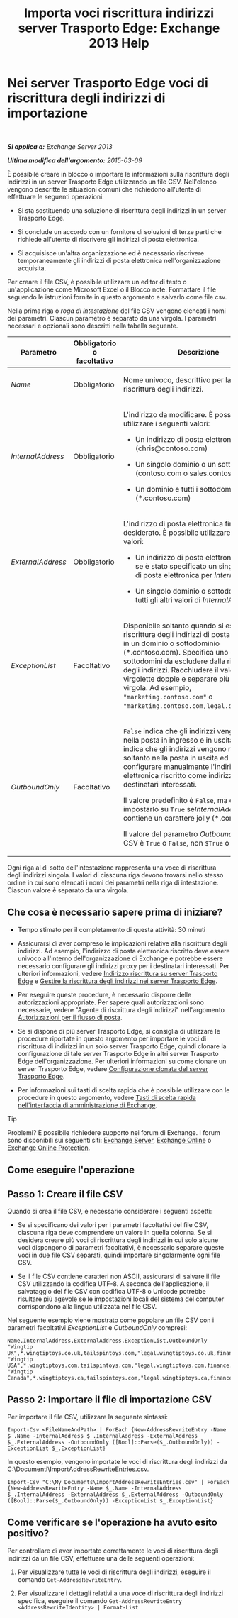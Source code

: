 ﻿---
title: 'Importa voci riscrittura indirizzi server Trasporto Edge: Exchange 2013 Help'
TOCTitle: Nei server Trasporto Edge voci di riscrittura degli indirizzi di importazione
ms:assetid: bd0942c6-9c66-4b4c-b9bc-2f5f783def76
ms:mtpsurl: https://technet.microsoft.com/it-it/library/Bb331966(v=EXCHG.150)
ms:contentKeyID: 61060529
ms.date: 05/22/2018
mtps_version: v=EXCHG.150
ms.translationtype: MT
---

# Nei server Trasporto Edge voci di riscrittura degli indirizzi di importazione

 

_**Si applica a:** Exchange Server 2013_

_**Ultima modifica dell'argomento:** 2015-03-09_

È possibile creare in blocco o importare le informazioni sulla riscrittura degli indirizzi in un server Trasporto Edge utilizzando un file CSV. Nell'elenco vengono descritte le situazioni comuni che richiedono all'utente di effettuare le seguenti operazioni:

  - Si sta sostituendo una soluzione di riscrittura degli indirizzi in un server Trasporto Edge.

  - Si conclude un accordo con un fornitore di soluzioni di terze parti che richiede all'utente di riscrivere gli indirizzi di posta elettronica.

  - Si acquisisce un'altra organizzazione ed è necessario riscrivere temporaneamente gli indirizzi di posta elettronica nell'organizzazione acquisita.

Per creare il file CSV, è possibile utilizzare un editor di testo o un'applicazione come Microsoft Excel o il Blocco note. Formattare il file seguendo le istruzioni fornite in questo argomento e salvarlo come file csv.

Nella prima riga o *roga di intestazione* del file CSV vengono elencati i nomi dei parametri. Ciascun parametro è separato da una virgola. I parametri necessari e opzionali sono descritti nella tabella seguente.


<table>
<colgroup>
<col style="width: 33%" />
<col style="width: 33%" />
<col style="width: 33%" />
</colgroup>
<thead>
<tr class="header">
<th>Parametro</th>
<th>Obbligatorio o facoltativo</th>
<th>Descrizione</th>
</tr>
</thead>
<tbody>
<tr class="odd">
<td><p><em>Name</em></p></td>
<td><p>Obbligatorio</p></td>
<td><p>Nome univoco, descrittivo per la voce di riscrittura degli indirizzi.</p></td>
</tr>
<tr class="even">
<td><p><em>InternalAddress</em></p></td>
<td><p>Obbligatorio</p></td>
<td><p>L'indirizzo da modificare. È possibile utilizzare i seguenti valori:</p>
<ul>
<li><p>Un indirizzo di posta elettronica singolo (chris@contoso.com)</p></li>
<li><p>Un singolo dominio o un sottodominio (contoso.com o sales.contoso.com)</p></li>
<li><p>Un dominio e tutti i sottodomini (*.contoso.com)</p></li>
</ul></td>
</tr>
<tr class="odd">
<td><p><em>ExternalAddress</em></p></td>
<td><p>Obbligatorio</p></td>
<td><p>L'indirizzo di posta elettronica finale desiderato. È possibile utilizzare i seguenti valori:</p>
<ul>
<li><p>Un indirizzo di posta elettronica singolo se è stato specificato un singolo indirizzo di posta elettronica per <em>InternalAddress</em></p></li>
<li><p>Un singolo dominio o sottodominio per tutti gli altri valori di <em>InternalAddress</em></p></li>
</ul></td>
</tr>
<tr class="even">
<td><p><em>ExceptionList</em></p></td>
<td><p>Facoltativo</p></td>
<td><p>Disponibile soltanto quando si esegue la riscrittura degli indirizzi di posta elettronica in un dominio o sottodominio (*.contoso.com). Specifica uno o più sottodomini da escludere dalla riscrittura degli indirizzi. Racchiudere il valore tra virgolette doppie e separare più valori con la virgola. Ad esempio, <code>&quot;marketing.contoso.com&quot;</code> o <code>&quot;marketing.contoso.com,legal.contoso.com&quot;</code>.</p></td>
</tr>
<tr class="odd">
<td><p><em>OutboundOnly</em></p></td>
<td><p>Facoltativo</p></td>
<td><p><code>False</code> indica che gli indirizzi vengono scritti nella posta in ingresso e in uscita. <code>True</code> indica che gli indirizzi vengono riscritti soltanto nella posta in uscita ed è necessario configurare manualmente l'indirizzo di posta elettronica riscritto come indirizzi proxy per i destinatari interessati.</p>
<p>Il valore predefinito è <code>False</code>, ma è necessario impostarlo su <code>True</code> se<em>InternalAddress</em> contiene un carattere jolly (*.contoso.com).</p>
<p>Il valore del parametro <em>OutboundOnly</em> nel file CSV è <code>True</code> o <code>False</code>, non <code>$True</code> o <code>$False</code>.</p></td>
</tr>
</tbody>
</table>


Ogni riga al di sotto dell'intestazione rappresenta una voce di riscrittura degli indirizzi singola. I valori di ciascuna riga devono trovarsi nello stesso ordine in cui sono elencati i nomi dei parametri nella riga di intestazione. Ciascun valore è separato da una virgola.

## Che cosa è necessario sapere prima di iniziare?

  - Tempo stimato per il completamento di questa attività: 30 minuti

  - Assicurarsi di aver compreso le implicazioni relative alla riscrittura degli indirizzi. Ad esempio, l'indirizzo di posta elettronica riscritto deve essere univoco all'interno dell'organizzazione di Exchange e potrebbe essere necessario configurare gli indirizzi proxy per i destinatari interessati. Per ulteriori informazioni, vedere [Indirizzo riscrittura su server Trasporto Edge](address-rewriting-on-edge-transport-servers-exchange-2013-help.md) e [Gestire la riscrittura degli indirizzi nei server Trasporto Edge](manage-address-rewriting-on-edge-transport-servers-exchange-2013-help.md).

  - Per eseguire queste procedure, è necessario disporre delle autorizzazioni appropriate. Per sapere quali autorizzazioni sono necessarie, vedere "Agente di riscrittura degli indirizzi" nell'argomento [Autorizzazioni per il flusso di posta](mail-flow-permissions-exchange-2013-help.md).

  - Se si dispone di più server Trasporto Edge, si consiglia di utilizzare le procedure riportate in questo argomento per importare le voci di riscrittura di indirizzi in un solo server Trasporto Edge, quindi clonare la configurazione di tale server Trasporto Edge in altri server Trasporto Edge dell'organizzazione. Per ulteriori informazioni su come clonare un server Trasporto Edge, vedere [Configurazione clonata del server Trasporto Edge](edge-transport-server-cloned-configuration-exchange-2013-help.md).

  - Per informazioni sui tasti di scelta rapida che è possibile utilizzare con le procedure in questo argomento, vedere [Tasti di scelta rapida nell'interfaccia di amministrazione di Exchange](keyboard-shortcuts-in-the-exchange-admin-center-exchange-online-protection-help.md).


> [!TIP]
> Problemi? È possibile richiedere supporto nei forum di Exchange. I forum sono disponibili sui seguenti siti: <A href="https://go.microsoft.com/fwlink/p/?linkid=60612">Exchange Server</A>, <A href="https://go.microsoft.com/fwlink/p/?linkid=267542">Exchange Online</A> o <A href="https://go.microsoft.com/fwlink/p/?linkid=285351">Exchange Online Protection</A>.



## Come eseguire l'operazione

## Passo 1: Creare il file CSV

Quando si crea il file CSV, è necessario considerare i seguenti aspetti:

  - Se si specificano dei valori per i parametri facoltativi del file CSV, ciascuna riga deve comprendere un valore in quella colonna. Se si desidera creare più voci di riscrittura degli indirizzi in cui solo alcune voci dispongono di parametri facoltativi, è necessario separare queste voci in due file CSV separati, quindi importare singolarmente ogni file CSV.

  - Se il file CSV contiene caratteri non ASCII, assicurarsi di salvare il file CSV utilizzando la codifica UTF-8. A seconda dell'applicazione, il salvataggio del file CSV con codifica UTF-8 o Unicode potrebbe risultare più agevole se le impostazioni locali del sistema del computer corrispondono alla lingua utilizzata nel file CSV.

Nel seguente esempio viene mostrato come popolare un file CSV con i parametri facoltativi *ExceptionList* e *OutboundOnly* compresi:

    Name,InternalAddress,ExternalAddress,ExceptionList,OutboundOnly
    "Wingtip UK",*.wingtiptoys.co.uk,tailspintoys.com,"legal.wingtiptoys.co.uk,finance.wingtiptoys.co.uk,support.wingtiptoys.co.uk",True
    "Wingtip USA",*.wingtiptoys.com,tailspintoys.com,"legal.wingtiptoys.com,finance.wingtiptoys.com,support.wingtiptoys.com,corp.wingtiptoys.com",True
    "Wingtip Canada",*.wingtiptoys.ca,tailspintoys.com,"legal.wingtiptoys.ca,finance.wingtiptoys.ca,support.wingtiptoys.ca",True

## Passo 2: Importare il file di importazione CSV

Per importare il file CSV, utilizzare la seguente sintassi:

    Import-Csv <FileNameAndPath> | ForEach {New-AddressRewriteEntry -Name $_.Name -InternalAddress $_.InternalAddress -ExternalAddress $_.ExternalAddress -OutboundOnly ([Bool]::Parse($_.OutboundOnly)) -ExceptionList $_.ExceptionList}

In questo esempio, vengono importate le voci di riscrittura degli indirizzi da C:\\Documenti\\ImportAddressRewriteEntries.csv.

    Import-Csv "C:\My Documents\ImportAddressRewriteEntries.csv" | ForEach {New-AddressRewriteEntry -Name $_.Name -InternalAddress $_.InternalAddress -ExternalAddress $_.ExternalAddress -OutboundOnly ([Bool]::Parse($_.OutboundOnly)) -ExceptionList $_.ExceptionList}

## Come verificare se l'operazione ha avuto esito positivo?

Per controllare di aver importato correttamente le voci di riscrittura degli indirizzi da un file CSV, effettuare una delle seguenti operazioni:

1.  Per visualizzare tutte le voci di riscrittura degli indirizzi, eseguire il comando `Get-AddressRewriteEntry`.

2.  Per visualizzare i dettagli relativi a una voce di riscrittura degli indirizzi specifica, eseguire il comando `Get-AddressRewriteEntry <AddressRewriteIdentity> | Format-List`

